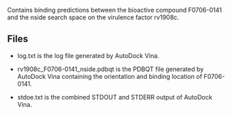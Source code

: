 Contains binding predictions between the bioactive compound F0706-0141 and the nside search space on the virulence factor rv1908c.

## Files

- log.txt is the log file generated by AutoDock Vina.

- rv1908c_F0706-0141_nside.pdbqt is the PDBQT file generated by AutoDock Vina containing the orientation and binding location of F0706-0141.

- stdoe.txt is the combined STDOUT and STDERR output of AutoDock Vina.

